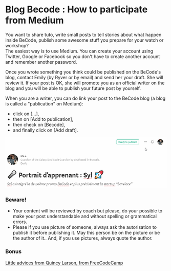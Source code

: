# Blog Becode : How to participate from Medium

You want to share tuto, write small posts to tell stories about what happen inside BeCode, publish some awesome stuff you prepare for your watch or workshop?    
The easiest way is to use Medium. You can create your account using Twitter, Google or Facebook so you don't have to create another account and remember another password.

Once you wrote something you think could be published on the BeCode's blog, contact Emily (by Ryver or by email) and send her your draft. She will review it. If your post is OK, she will promote you as an official writer on the blog and you will be able to publish your future post by yourself.

When you are a writer, you can do link your post to the BeCode blog (a blog is called a "publication" on Medium):
- click on [...],
- then on [Add to publication],
- then check on [Becode],
- and finally click on [Add draft].

![how to add a post to a publication](img/medium-add-a-draft-to-publication.gif)

### Beware!
- Your content will be reviewed by coach but please, do your possible to make your post understandable and without spelling or grammatical errors.
- Please if you use picture of someone, always ask the autorisation to publish it before publishing it. May this person be on the picture or be the author of it.. And, if you use pictures, always quote the author.

### Bonus

[Little advices from Quincy Larson, from FreeCodeCamp](https://medium.freecodecamp.org/how-to-write-medium-stories-people-will-actually-read-92e58a27c8d8)

